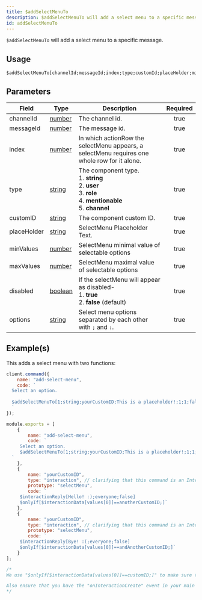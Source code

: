 ```yaml
---
title: $addSelectMenuTo
description: $addSelectMenuTo will add a select menu to a specific message.
id: addSelectMenuTo
---
```


`$addSelectMenuTo` will add a select menu to a specific message.

## Usage

```aoi
$addSelectMenuTo[channelId;messageId;index;type;customId;placeHolder;minValues;maxValues;disabled?;label:description:value:default?:emoji?;...]
```

## Parameters

| Field       | Type                                                                                                | Description                                                                                                                    | Required |
| ----------- | --------------------------------------------------------------------------------------------------- | ------------------------------------------------------------------------------------------------------------------------------ | :------: |
| channelId   | [number](https://developer.mozilla.org/en-US/docs/Web/JavaScript/Reference/Global_Objects/Number)   | The channel id.                                                                                                                |   true   |
| messageId   | [number](https://developer.mozilla.org/en-US/docs/Web/JavaScript/Reference/Global_Objects/Number)   | The message id.                                                                                                                |   true   |
| index       | [number](https://developer.mozilla.org/en-US/docs/Web/JavaScript/Reference/Global_Objects/Number)   | In which actionRow the selectMenu appears, a selectMenu requires one whole row for it alone.                                   |   true   |
| type        | [string](https://developer.mozilla.org/en-US/docs/Web/JavaScript/Reference/Global_Objects/String)   | The component type. <br /> 1. **string** <br /> 2. **user** <br /> 3. **role** <br /> 4. **mentionable** <br /> 5. **channel** |   true   |
| customID    | [string](https://developer.mozilla.org/en-US/docs/Web/JavaScript/Reference/Global_Objects/String)   | The component custom ID.                                                                                                       |   true   |
| placeHolder | [string](https://developer.mozilla.org/en-US/docs/Web/JavaScript/Reference/Global_Objects/String)   | SelectMenu Placeholder Text.                                                                                                   |   true   |
| minValues   | [number](https://developer.mozilla.org/en-US/docs/Web/JavaScript/Reference/Global_Objects/Number)   | SelectMenu minimal value of selectable options                                                                                 |   true   |
| maxValues   | [number](https://developer.mozilla.org/en-US/docs/Web/JavaScript/Reference/Global_Objects/Number)   | SelectMenu maximal value of selectable options                                                                                 |   true   |
| disabled    | [boolean](https://developer.mozilla.org/en-US/docs/Web/JavaScript/Reference/Global_Objects/Boolean) | If the selectMenu will appear as disabled- <br /> 1. **true** <br /> 2. **false** (default)                                    |   true   |
| options     | [string](https://developer.mozilla.org/en-US/docs/Web/JavaScript/Reference/Global_Objects/String)   | Select menu options separated by each other with `;` and `:`.                                                                  |   true   |

## Example(s)

This adds a select menu with two functions:

```javascript
client.command({
    name: "add-select-menu",
    code: `
  Select an option.
  
  $addSelectMenuTo[1;string;yourCustomID;This is a placeholder!;1;1;false;A Option:Description of option A:anotherCustomID:false;B Option:Description of option B:andAnotherCustomID:true]
  `
});

module.exports = [
    {
        name: "add-select-menu",
        code: `
     Select an option.
     $addSelectMenuTo[1;string;yourCustomID;This is a placeholder!;1;1;false;A Option:Description of option A:anotherCustomID:false;B Option:Description of option B:andAnotherCustomID:true]
  `
    },
    {
        name: "yourCustomID",
        type: "interaction", // clarifying that this command is an Interaction
        prototype: "selectMenu",
        code: `
     $interactionReply[Hello! :);everyone;false]
     $onlyIf[$interactionData[values[0]]==anotherCustomID;]`
    },
    {
        name: "yourCustomID",
        type: "interaction", // clarifying that this command is an Interaction
        prototype: "selectMenu",
        code: `
     $interactionReply[Bye! :(;everyone;false]
     $onlyIf[$interactionData[values[0]]==andAnotherCustomID;]`
    }
];

/* 
We use "$onlyIf[$interactionData[values[0]]==customID;]" to make sure this only will be triggered for the according select menu option.

Also ensure that you have the "onInteractionCreate" event in your main file (index.js in most cases).
*/
```

[dp]: https://discord.com/developers/docs/interactions/message-components#button-object-button-styles
